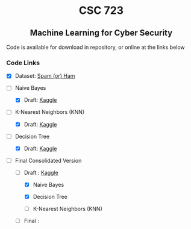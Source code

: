 <h1 align="center">CSC 723</h1>
<h2 align="center">Machine Learning for Cyber Security</h2>

Code is available for download in repository, or online at the links below

<h3> Code Links </h3>

- [X]	Dataset: [Spam (or) Ham](https://www.kaggle.com/datasets/arunasivapragasam/spam-or-ham)

- [ ]	Naive Bayes

	- [X]	Draft: [Kaggle](https://www.kaggle.com/code/kieraconway/csc-723-naive-bayes)

- [ ]	K-Nearest Neighbors (KNN)

	- [X]	Draft: [Kaggle](https://www.kaggle.com/code/kieraconway/csc-723-knn)

- [ ]	Decision Tree 	

	- [X]	Draft: [Kaggle](https://www.kaggle.com/code/kieraconway/csc-723-decision-tree-random-forest)
		
- [ ]	Final Consolidated Version 	

	- [ ]	Draft : [Kaggle](https://www.kaggle.com/kieraconway/csc-723-project-code)
	
		- [X]	Naive Bayes
		
		- [X]	Decision Tree 	
		
		- [ ]	K-Nearest Neighbors (KNN)

		
	- [ ]	Final : []()
	